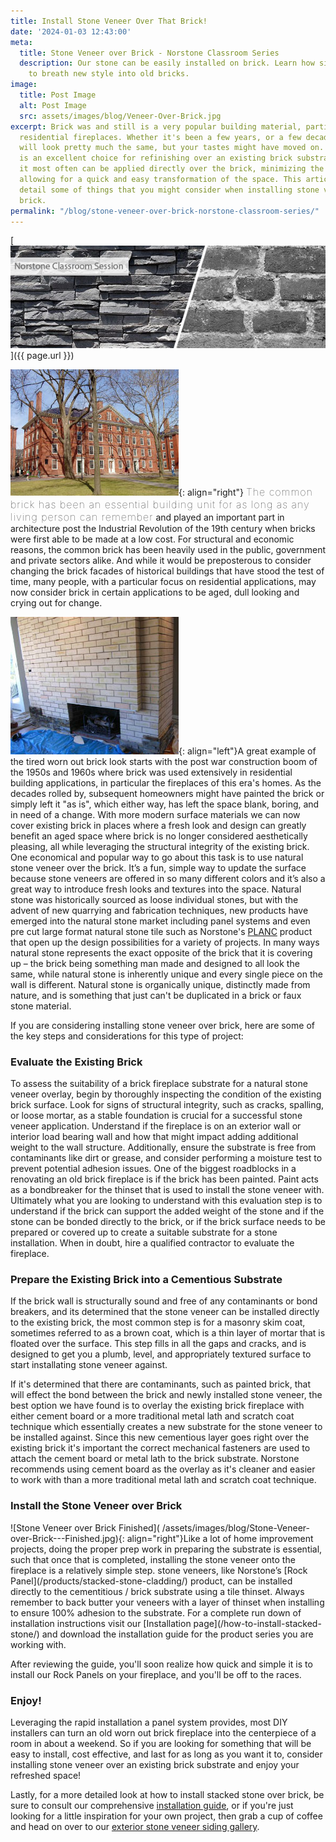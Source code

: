 ```yaml
---
title: Install Stone Veneer Over That Brick!
date: '2024-01-03 12:43:00'
meta:
  title: Stone Veneer over Brick - Norstone Classroom Series
  description: Our stone can be easily installed on brick. Learn how simple it is
    to breath new style into old bricks.
image:
  title: Post Image
  alt: Post Image
  src: assets/images/blog/Veneer-Over-Brick.jpg
excerpt: Brick was and still is a very popular building material, particularily for
  residential fireplaces. Whether it's been a few years, or a few decades, the brick
  will look pretty much the same, but your tastes might have moved on. Stone Veneer
  is an excellent choice for refinishing over an existing brick substrate because
  it most often can be applied directly over the brick, minimizing the prepwork and
  allowing for a quick and easy transformation of the space. This article covers in
  detail some of things that you might consider when installing stone veneer over
  brick.
permalink: "/blog/stone-veneer-over-brick-norstone-classroom-series/"
---
```

[![Veneer Over Brick](/assets/images/blog/Veneer-Over-Brick.jpg)]({{ page.url }})

![Historic Brick Building Harvard](/assets/images/blog/Historic-Brick-Building---Harvard.jpg){: align="right"} <span style="font-size:16px;font-weight:lighter;letter-spacing:1px">The common brick has been an essential building unit for as long as any living person can remember</span> and played an important part in architecture post the Industrial Revolution of the 19th century when bricks were first able to be made at a low cost. For structural and economic reasons, the common brick has been heavily used in the public, government and private sectors alike. And while it would be preposterous to consider changing the brick facades of historical buildings that have stood the test of time, many people, with a particular focus on residential applications, may now consider brick in certain applications to be aged, dull looking and crying out for change.

![Stone Veneer over Brick in progress](/assets/images/blog/Stone-Veneer-over-Brick---In-Progress.jpg){: align="left"}A great example of the tired worn out brick look starts with the post war construction boom of the 1950s and 1960s where brick was used extensively in residential building applications, in particular the fireplaces of this era's homes. As the decades rolled by, subsequent homeowners might have painted the brick or simply left it "as is", which either way, has left the space blank, boring, and in need of a change. With more modern surface materials we can now cover existing brick in places where a fresh look and design can greatly benefit an aged space where brick is no longer considered aesthetically pleasing, all while leveraging the structural integrity of the existing brick. One economical and popular way to go about this task is to use natural stone veneer over the brick. It’s a fun, simple way to update the surface because stone veneers are offered in so many different colors and it’s also a great way to introduce fresh looks and textures into the space. Natural stone was historically sourced as loose individual stones, but with the advent of new quarrying and fabrication techniques, new products have emerged into the natural stone market including panel systems and even pre cut large format natural stone tile such as Norstone's [PLANC](/products/large-format-stone-veneer/) product that open up the design possibilities for a variety of projects. In many ways natural stone represents the exact opposite of the brick that it is covering up – the brick being something man made and designed to all look the same, while natural stone is inherently unique and every single piece on the wall is different. Natural stone is organically unique, distinctly made from nature, and is something that just can't be duplicated in a brick or faux stone material.

If you are considering installing stone veneer over brick, here are some of the key steps and considerations for this type of project:

<h3> Evaluate the Existing Brick</h3>
To assess the suitability of a brick fireplace substrate for a natural stone veneer overlay, begin by thoroughly inspecting the condition of the existing brick surface. Look for signs of structural integrity, such as cracks, spalling, or loose mortar, as a stable foundation is crucial for a successful stone veneer application. Understand if the fireplace is on an exterior wall or interior load bearing wall and how that might impact adding additional weight to the wall structure. Additionally, ensure the substrate is free from contaminants like dirt or grease, and consider performing a moisture test to prevent potential adhesion issues. One of the biggest roadblocks in a renovating an old brick fireplace is if the brick has been painted.  Paint acts as a bondbreaker for the thinset that is used to install the stone veneer with. Ultimately what you are looking to understand with this evaluation step is to understand if the brick can support the added weight of the stone and if the stone can be bonded directly to the brick, or if the brick surface needs to be prepared or covered up to create a suitable substrate for a stone installation. When in doubt, hire a qualified contractor to evaluate the fireplace.

<h3>Prepare the Existing Brick into a Cementious Substrate</h3>
If the brick wall is structurally sound and free of any contaminants or bond breakers, and its determined that the stone veneer can be installed directly to the existing brick, the most common step is for a masonry skim coat, sometimes referred to as a brown coat, which is a thin layer of mortar that is floated over the surface.  This step fills in all the gaps and cracks, and is designed to get you a plumb, level, and appropriately textured surface to start installating stone veneer against.

If it's determined that there are contaminants, such as painted brick, that will effect the bond between the brick and newly installed stone veneer, the best option we have found is to overlay the existing brick fireplace with either cement board or a more traditional metal lath and scratch coat technique which essentially creates a new substrate for the stone veneer to be installed against.  Since this new cementious layer goes right over the existing brick it's important the correct mechanical fasteners are used to attach the cement board or metal lath to the brick substrate.  Norstone recommends using cement board as the overlay as it's cleaner and easier to work with than a more traditional metal lath and scratch coat technique.

<h3>Install the Stone Veneer over Brick</h3>
![Stone Veneer over Brick Finished]( /assets/images/blog/Stone-Veneer-over-Brick---Finished.jpg){: align="right"}Like a lot of home improvement projects, doing the proper prep work in preparing the substrate is essential, such that once that is completed, installing the stone veneer onto the fireplace is a relatively simple step. stone veneers, like Norstone’s [Rock Panel](/products/stacked-stone-cladding/) product, can be installed directly to the cementitious / brick substrate using a tile thinset. Always remember to back butter your veneers with a layer of thinset when installing to ensure 100% adhesion to the substrate.  For a complete run down of installation instructions visit our [Installation page](/how-to-install-stacked-stone/) and download the installation guide for the product series you are working with.

After reviewing the guide, you'll soon realize how quick and simple it is to install our Rock Panels on your fireplace, and you'll be off to the races.

<h3>Enjoy!</h3>

Leveraging the rapid installation a panel system provides, most DIY installers can turn an old worn out brick fireplace into the centerpiece of a room in about a weekend. So if you are looking for something that will be easy to install, cost effective, and last for as long as you want it to, consider installing stone veneer over an existing brick substrate and enjoy your refreshed space!

Lastly, for a more detailed look at how to install stacked stone over brick, be sure to consult our comprehensive [installation guide](/how-to-install-stacked-stone/), or if you're just looking for a little inspiration for your own project, then grab a cup of coffee and head on over to our [exterior stone veneer siding gallery](/gallery/application/exteriors/).
